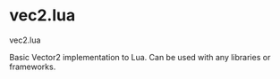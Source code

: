 # vec2.lua
vec2.lua

Basic Vector2 implementation to Lua. Can be used with any libraries or frameworks.
